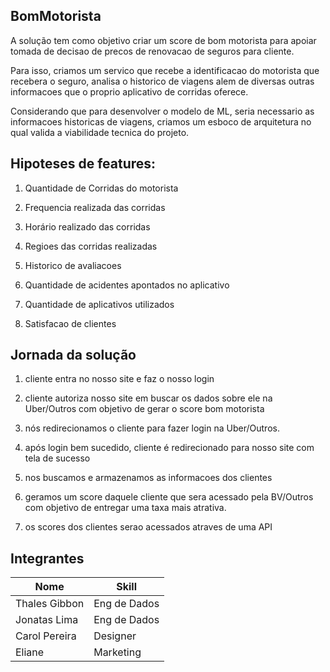 ## BomMotorista


A solução tem como objetivo criar um score de bom motorista para apoiar tomada de decisao de precos de renovacao de
seguros para cliente.

Para isso, criamos um servico que recebe a identificacao do motorista que recebera o seguro, analisa o historico de
viagens alem de diversas outras informacoes que o proprio aplicativo de corridas oferece.

Considerando que para desenvolver o modelo de ML, seria necessario as informacoes historicas de viagens, criamos um
esboco de arquitetura no qual valida a viabilidade tecnica do projeto.


## Hipoteses de features:


1. Quantidade de Corridas do motorista

2. Frequencia realizada das corridas 

3. Horário realizado das corridas

4. Regioes das corridas realizadas

5. Historico de avaliacoes

6. Quantidade de acidentes apontados no aplicativo

7. Quantidade de aplicativos utilizados

8. Satisfacao de clientes


## Jornada da solução

1. cliente entra no nosso site e faz o nosso login

2. cliente autoriza nosso site em buscar os dados sobre ele na Uber/Outros com objetivo de gerar o score bom motorista

3. nós redirecionamos o cliente para fazer login na Uber/Outros.

4. após login bem sucedido, cliente é redirecionado para nosso site com tela de sucesso

5. nos buscamos e armazenamos as informacoes dos clientes

6. geramos um score daquele cliente que sera acessado pela BV/Outros com objetivo de entregar uma taxa mais atrativa.

7. os scores dos clientes serao acessados atraves de uma API


## Integrantes

| Nome | Skill |
|---|---|
| Thales Gibbon | Eng de Dados |
| Jonatas Lima | Eng de Dados |
| Carol Pereira | Designer | 
| Eliane | Marketing |
